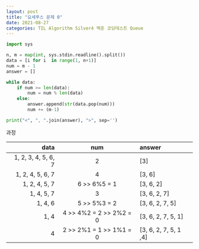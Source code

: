 ```yaml
---
layout: post
title: "요세푸스 문제 0"
date: 2021-08-27
categories: TIL Algorithm Silver4 백준 코딩테스트 Queue
---
```


```python
import sys

n, m = map(int, sys.stdin.readline().split())
data = [i for i  in range(1, n+1)]
num = m - 1
answer = []

while data:
    if num >= len(data):
        num = num % len(data)
    else:
        answer.append(str(data.pop(num)))
        num += (m-1)

print("<", ", ".join(answer), ">", sep='')
```

과정

|                data |           num           | answer                |
| ------------------: | :---------------------: | :-------------------- |
| 1, 2, 3, 4, 5, 6, 7 |            2            | [3]                   |
|    1, 2, 4, 5, 6, 7 |            4            | [3, 6]                |
|       1, 2, 4, 5, 7 |      6 >> 6%5 = 1       | [3, 6, 2]             |
|          1, 4, 5, 7 |            3            | [3, 6, 2, 7]          |
|             1, 4, 6 |      5 >> 5%3 = 2       | [3, 6, 2, 7, 5]       |
|                1, 4 | 4 >> 4%2 = 2 >> 2%2 = 0 | [3, 6, 2, 7, 5, 1]    |
|                   4 | 2 >> 2%1 = 1 >> 1%1 = 0 | [3, 6, 2, 7, 5, 1 ,4] |
